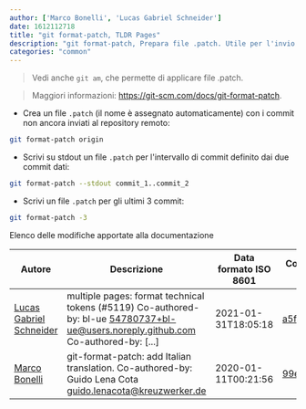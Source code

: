 ```yaml
---
author: ['Marco Bonelli', 'Lucas Gabriel Schneider']
date: 1612112718
title: "git format-patch, TLDR Pages"
description: "git format-patch, Prepara file .patch. Utile per l'invio di commit via email."
categories: "common"
---
```

> Vedi anche `git am`, che permette di applicare file .patch.

> Maggiori informazioni: <https://git-scm.com/docs/git-format-patch>.

- Crea un file `.patch` (il nome è assegnato automaticamente) con i commit non ancora inviati al repository remoto:

```bash
git format-patch origin
```

- Scrivi su stdout un file `.patch` per l'intervallo di commit definito dai due commit dati:

```bash
git format-patch --stdout commit_1..commit_2
```

- Scrivi un file `.patch` per gli ultimi 3 commit:

```bash
git format-patch -3
```
Elenco delle modifiche apportate alla documentazione


Autore | Descrizione | Data formato ISO 8601 | Collegamento a GitHub
------|-----|-----|-----
[Lucas Gabriel Schneider](mailto:casdpa@gmail.com) | multiple pages: format technical tokens (#5119) Co-authored-by: bl-ue <54780737+bl-ue@users.noreply.github.com> Co-authored-by: [...] | 2021-01-31T18:05:18 | [a5fe31bc47ae](https://github.com/tldr-pages/tldr/commit/a5fe31bc47aece3efa5e66b52b3cf384f27d5d72)
[Marco Bonelli](mailto:marco@mebeim.net) | git-format-patch: add Italian translation. Co-authored-by: Guido Lena Cota <guido.lenacota@kreuzwerker.de> | 2020-01-11T00:21:56 | [99e35b2a2cb8](https://github.com/tldr-pages/tldr/commit/99e35b2a2cb8533b2d990c2581c23e5f8b08b2fb)

